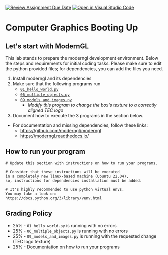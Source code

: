 [![Review Assignment Due Date](https://classroom.github.com/assets/deadline-readme-button-22041afd0340ce965d47ae6ef1cefeee28c7c493a6346c4f15d667ab976d596c.svg)](https://classroom.github.com/a/swKMSSMl)
[![Open in Visual Studio Code](https://classroom.github.com/assets/open-in-vscode-2e0aaae1b6195c2367325f4f02e2d04e9abb55f0b24a779b69b11b9e10269abc.svg)](https://classroom.github.com/online_ide?assignment_repo_id=16850689&assignment_repo_type=AssignmentRepo)
# Computer Graphics Booting Up

## Let's start with ModernGL

This lab stands to prepare the moderngl development environment. Below the steps and requirements for initial coding tasks. Please make sure to edit the python provided files; for dependencies, you can add the files you need.

1. Install moderngl and its dependencies
2. Make sure that the following programs run
    - [`01_hello_world.py`](./01_hello_world.py)
    - [`06_multiple_objects.py`](./06_multiple_objects.py)
    - [`09_models_and_images.py`](./09_models_and_images.py)
        - _Modify this program to change the box's texture to a correctly aligned TEC logo_
3. Document how to execute the 3 programs in the section below.

* For documentation and missing dependencies, follow these links:
    - https://github.com/moderngl/moderngl
    - https://moderngl.readthedocs.io/

## How to run your program

```
# Update this section with instructions on how to run your programs. 

# Consider that these instructions will be executed 
in a completely new linux-based machine (Ubuntu 22.04),
so, instructions for dependencies installation must be added.

# It's highly recommended to use python virtual envs. 
You may take a look on:
https://docs.python.org/3/library/venv.html
```

## Grading Policy

- 25% - `01_hello_world.py` is running with no errors
- 25% - `06_multiple_objects.py` is running with no errors
- 25% - `09_models_and_images.py` is running with the requested change (TEC logo texture)
- 25% - Documentation on how to run your programs